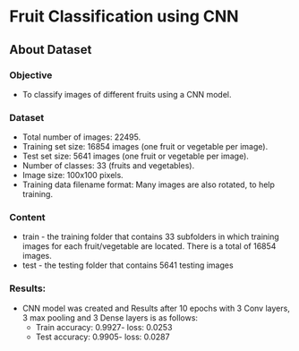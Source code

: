 # Fruit Classification using CNN
## About Dataset
### Objective 
- To classify images of different fruits using a CNN model.
### Dataset
- Total number of images: 22495.
- Training set size: 16854 images (one fruit or vegetable per image).
- Test set size: 5641 images (one fruit or vegetable per image).
- Number of classes: 33 (fruits and vegetables).
- Image size: 100x100 pixels.
- Training data filename format: Many images are also rotated, to help training.
### Content
- train - the training folder that contains 33 subfolders in which training images for each fruit/vegetable are located. There is a total of 16854 images.
- test - the testing folder that contains 5641 testing images
### Results:
- CNN model was created and Results after 10 epochs with 3 Conv layers, 3 max pooling and 3 Dense layers is as follows:
    - Train accuracy: 0.9927- loss: 0.0253
    - Test accuracy: 0.9905- loss: 0.0287
